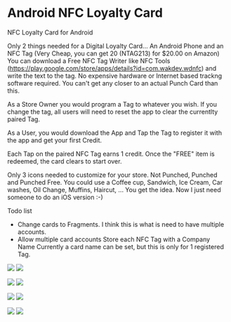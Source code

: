 # Android NFC Loyalty Card
NFC Loyalty Card for Android

Only 2 things needed for a Digital Loyalty Card...  An Android Phone and an NFC Tag (Very Cheap, you can get 20 (NTAG213) for $20.00 on Amazon) You can download a Free NFC Tag Writer like NFC Tools (https://play.google.com/store/apps/details?id=com.wakdev.wdnfc) and write the text to the tag.  No expensive hardware or Internet based trackng software required.  You can't get any closer to an actual Punch Card than this.

As a Store Owner you would program a Tag to whatever you wish.  If you change the tag, all users will need to reset the app to clear the currentlty paired Tag.

As a User, you would download the App and Tap the Tag to register it with the app and get your first Credit.

Each Tap on the paired NFC Tag earns 1 credit. Once the "FREE" item is redeemed, the card clears to start over.

Only 3 icons needed to customize for your store.  Not Punched, Punched and Punched Free.
You could use a Coffee cup, Sandwich, Ice Cream, Car washes, Oil Change, Muffins, Haircut, ...  You get the idea.
Now I just need someone to do an iOS version :-)

Todo list

* Change cards to Fragments. I think this is what is need to have multiple accounts.
* Allow multiple card accounts
	Store each NFC Tag with a Company Name
		Currently a card name can be set, but this is only for 1 registered Tag.


<img src="http://www.soboapps.com/wp-content/uploads/2015/05/device-2016-04-09-114027.png">  <img src="http://www.soboapps.com/wp-content/uploads/2015/05/device-2016-04-09-114055.png">

<img src="http://www.soboapps.com/wp-content/uploads/2015/05/device-2016-04-09-114055.png">  <img src="http://www.soboapps.com/wp-content/uploads/05/device-2016-04-09-114126.png">

<img src="http://www.soboapps.com/wp-content/uploads/2015/05/device-2016-04-09-113535.png">  <img src="http://www.soboapps.com/wp-content/uploads/device-2016-04-09-113453.png">

<img src="http://www.soboapps.com/wp-content/uploads/2015/05/device-2016-04-09-114206.png">  <img src="http://www.soboapps.com/wp-content/uploads/device-2016-04-09-113552.png">
